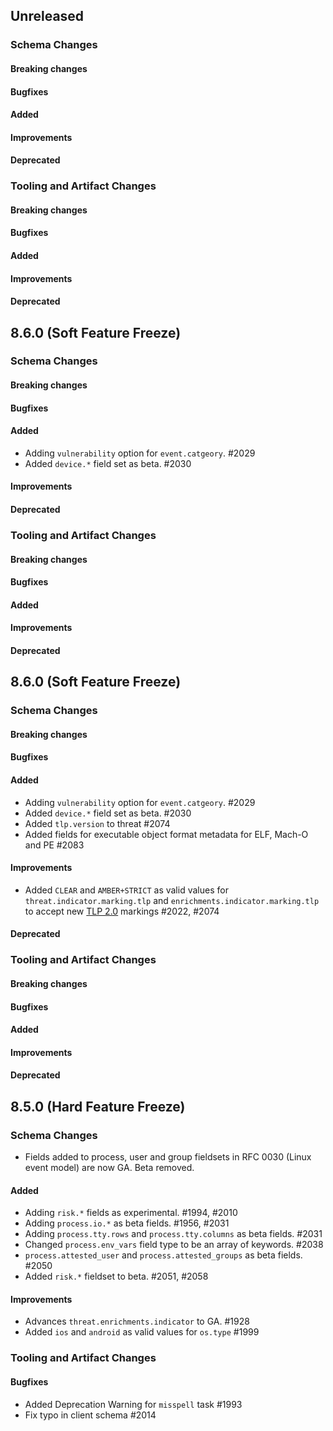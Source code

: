 <!-- When adding an entry to the Changelog:

- Please follow the Keep a Changelog: http://keepachangelog.com/ guidelines.
- Please insert your changelog line ordered by PR ID.
- Make sure you add your entry to the correct section (schema or tooling).

Thanks, you're awesome :-) -->

## Unreleased

### Schema Changes

#### Breaking changes

#### Bugfixes

#### Added

#### Improvements

#### Deprecated

### Tooling and Artifact Changes

#### Breaking changes

#### Bugfixes

#### Added

#### Improvements

#### Deprecated

## 8.6.0 (Soft Feature Freeze)

### Schema Changes

#### Breaking changes

#### Bugfixes

#### Added

* Adding `vulnerability` option for `event.catgeory`. #2029
* Added `device.*` field set as beta. #2030

#### Improvements

#### Deprecated

### Tooling and Artifact Changes

#### Breaking changes

#### Bugfixes

#### Added

#### Improvements

#### Deprecated

## 8.6.0 (Soft Feature Freeze)

### Schema Changes

#### Breaking changes

#### Bugfixes

#### Added

* Adding `vulnerability` option for `event.catgeory`. #2029
* Added `device.*` field set as beta. #2030
* Added `tlp.version` to threat #2074
* Added fields for executable object format metadata for ELF, Mach-O and PE #2083

#### Improvements

* Added `CLEAR` and `AMBER+STRICT` as valid values for `threat.indicator.marking.tlp` and `enrichments.indicator.marking.tlp` to accept new [TLP 2.0](https://www.first.org/tlp/) markings #2022, #2074

#### Deprecated

### Tooling and Artifact Changes

#### Breaking changes

#### Bugfixes

#### Added

#### Improvements

#### Deprecated

## 8.5.0 (Hard Feature Freeze)

### Schema Changes

* Fields added to process, user and group fieldsets in RFC 0030 (Linux event model) are now GA. Beta removed.

#### Added

* Adding `risk.*` fields as experimental. #1994, #2010
* Adding `process.io.*` as beta fields. #1956, #2031
* Adding `process.tty.rows` and `process.tty.columns` as beta fields. #2031
* Changed `process.env_vars` field type to be an array of keywords. #2038
* `process.attested_user` and `process.attested_groups` as beta fields. #2050
* Added `risk.*` fieldset to beta. #2051, #2058

#### Improvements

* Advances `threat.enrichments.indicator` to GA. #1928
* Added `ios` and `android` as valid values for `os.type` #1999

### Tooling and Artifact Changes

#### Bugfixes

* Added Deprecation Warning for `misspell` task #1993
* Fix typo in client schema #2014

<!-- All empty sections:

## Unreleased

### Schema Changes

#### Breaking changes

#### Bugfixes

#### Added

#### Improvements

#### Deprecated

### Tooling and Artifact Changes

#### Breaking changes

#### Bugfixes

#### Added

#### Improvements

#### Deprecated

-->
